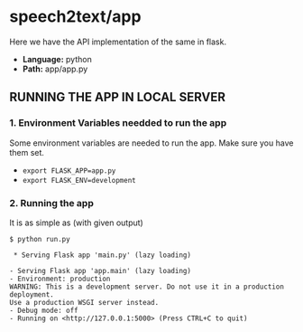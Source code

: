 # speech2text/app

Here we have the API implementation of the same in flask.

- **Language:** python
- **Path:** app/app.py

## RUNNING THE APP IN LOCAL SERVER

### 1. Environment Variables needded to run the app

Some environment variables are needed to run the app. Make sure you have them set.

- `export FLASK_APP=app.py`
- `export FLASK_ENV=development`

### 2. Running the app

It is as simple as (with given output)

    $ python run.py

     * Serving Flask app 'main.py' (lazy loading)

    - Serving Flask app 'app.main' (lazy loading)
    - Environment: production
    WARNING: This is a development server. Do not use it in a production deployment.
    Use a production WSGI server instead.
    - Debug mode: off
    - Running on <http://127.0.0.1:5000> (Press CTRL+C to quit)
